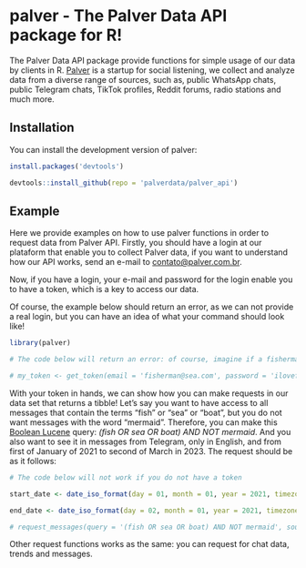 
<!-- README.md is generated from README.Rmd. Please edit that file -->

# palver - The Palver Data API package for R!

<!-- badges: start -->
<!-- badges: end -->

The Palver Data API package provide functions for simple usage of our
data by clients in R. [Palver](https://www.palver.com.br/) is a startup
for social listening, we collect and analyze data from a diverse range
of sources, such as, public WhatsApp chats, public Telegram chats,
TikTok profiles, Reddit forums, radio stations and much more.

## Installation

You can install the development version of palver:

``` r
install.packages('devtools')

devtools::install_github(repo = 'palverdata/palver_api')
```

## Example

Here we provide examples on how to use palver functions in order to
request data from Palver API. Firstly, you should have a login at our
plataform that enable you to collect Palver data, if you want to
understand how our API works, send an e-mail to <contato@palver.com.br>.

Now, if you have a login, your e-mail and password for the login enable
you to have a token, which is a key to access our data.

Of course, the example below should return an error, as we can not
provide a real login, but you can have an idea of what your command
should look like!

``` r
library(palver)

# The code below will return an error: of course, imagine if a fisherman would have such obvious e-mail and password!

# my_token <- get_token(email = 'fisherman@sea.com', password = 'ilovefish')
```

With your token in hands, we can show how you can make requests in our
data set that returns a tibble! Let’s say you want to have access to all
messages that contain the terms “fish” or “sea” or “boat”, but you do
not want messages with the word “mermaid”. Therefore, you can make this
[Boolean
Lucene](https://solr.apache.org/guide/6_6/the-standard-query-parser.html)
query: *(fish OR sea OR boat) AND NOT mermaid*. And you also want to see
it in messages from Telegram, only in English, and from first of January
of 2021 to second of March in 2023. The request should be as it follows:

``` r
# The code below will not work if you do not have a token

start_date <- date_iso_format(day = 01, month = 01, year = 2021, timezone = 'America/Sao_Paulo')

end_date <- date_iso_format(day = 02, month = 01, year = 2021, timezone = 'America/Sao_Paulo')

# request_messages(query = '(fish OR sea OR boat) AND NOT mermaid', source = 'telegram', lang = 'en', startDate = start_date, endDate = end_date, token = my_token)
```

Other request functions works as the same: you can request for chat
data, trends and messages.
